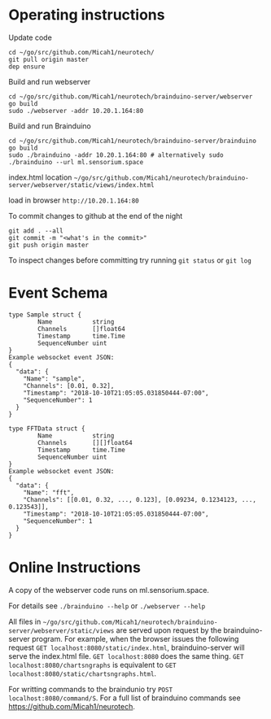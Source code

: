 Operating instructions
======================

Update code
```
cd ~/go/src/github.com/Micah1/neurotech/
git pull origin master
dep ensure
```

Build and run webserver
```
cd ~/go/src/github.com/Micah1/neurotech/brainduino-server/webserver
go build
sudo ./webserver -addr 10.20.1.164:80
```

Build and run Brainduino
```
cd ~/go/src/github.com/Micah1/neurotech/brainduino-server/brainduino
go build
sudo ./brainduino -addr 10.20.1.164:80 # alternatively sudo ./brainduino --url ml.sensorium.space
```

index.html location
`~/go/src/github.com/Micah1/neurotech/brainduino-server/webserver/static/views/index.html`

load in browser
`http://10.20.1.164:80`

To commit changes to github at the end of the night
```
git add . --all
git commit -m "<what's in the commit>"
git push origin master
```

To inspect changes before committing try running `git status` or `git log`

Event Schema
============
```
type Sample struct {
        Name           string
        Channels       []float64
        Timestamp      time.Time
        SequenceNumber uint
}
Example websocket event JSON:
{
  "data": {
    "Name": "sample",
    "Channels": [0.01, 0.32],
    "Timestamp": "2018-10-10T21:05:05.031850444-07:00",
    "SequenceNumber": 1
  }
}

type FFTData struct {
        Name           string
        Channels       [][]float64
        Timestamp      time.Time
        SequenceNumber uint
}
Example websocket event JSON:
{
  "data": {
    "Name": "fft",
    "Channels": [[0.01, 0.32, ..., 0.123], [0.09234, 0.1234123, ..., 0.123543]],
    "Timestamp": "2018-10-10T21:05:05.031850444-07:00",
    "SequenceNumber": 1
  }
}
```


Online Instructions
===================

A copy of the webserver code runs on ml.sensorium.space.


For details see `./brainduino --help` or `./webserver --help`

All files in `~/go/src/github.com/Micah1/neurotech/brainduino-server/webserver/static/views` are served upon request by the brainduino-server program. For example, when the browser issues the following request `GET localhost:8080/static/index.html`, brainduino-server will serve the index.html file. `GET localhost:8080` does the same thing. `GET localhost:8080/chartsngraphs` is equivalent to `GET localhost:8080/static/chartsngraphs.html`.

For writting commands to the braindunio try `POST localhost:8080/command/S`. For a full list of brainduino commands see https://github.com/Micah1/neurotech.
